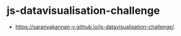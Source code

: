 # js-datavisualisation-challenge
- https://saranyakannan-v.github.io/js-datavisualisation-challenge/. 
